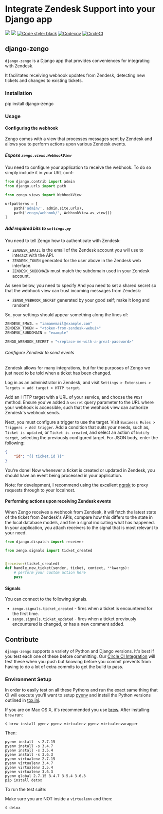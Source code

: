 # Integrate Zendesk Support into your Django app

[![](https://img.shields.io/pypi/v/django-zengo.svg)](https://pypi.python.org/pypi/django-zengo/)
[![](https://img.shields.io/badge/license-MIT-blue.svg)](https://pypi.python.org/pypi/django-zengo/)
[![Code style: black](https://img.shields.io/badge/code%20style-black-000000.svg)](https://github.com/ambv/black)
[![Codecov](https://codecov.io/gh/lukeburden/django-zengo/branch/master/graph/badge.svg)](https://codecov.io/gh/lukeburden/django-zengo)
[![CircleCI](https://circleci.com/gh/lukeburden/django-zengo.svg?style=svg)](https://circleci.com/gh/lukeburden/django-zengo)


## django-zengo

`django-zengo` is a Django app that provides conveniences for integrating with Zendesk.

It facilitates receiving webhook updates from Zendesk, detecting new tickets and changes to existing tickets.

### Installation ####

pip install django-zengo


### Usage ###

#### Configuring the webhook ####

Zengo comes with a view that processes messages sent by Zendesk and allows you to perform actions upon various Zendesk events.

##### Expose `zengo.views.WebhookView` #####

You need to configure your application to receive the webhook. To do so simply include it in your URL conf:

```python
from django.contrib import admin
from django.urls import path

from zengo.views import WebhookView

urlpatterns = [
    path('admin/', admin.site.urls),
    path('zengo/webhook/', WebhookView.as_view())
]
```


##### Add required bits to `settings.py` #####

You need to tell Zengo how to authenticate with Zendesk:

- `ZENDESK_EMAIL` is the email of the Zendesk account you will use to interact with the API.
- `ZENDESK_TOKEN` generated for the user above in the Zendesk web interface.
- `ZENDESK_SUBDOMAIN` must match the subdomain used in your Zendesk account.

As seen below, you need to specify
And you need to set a shared secret so that the webhook view can trust incoming messages from Zendesk:

- `ZENGO_WEBHOOK_SECRET` generated by your good self; make it long and random!

So, your settings should appear something along the lines of:

```python
ZENDESK_EMAIL = "iamanemail@example.com"
ZENDESK_TOKEN = "<token-from-zendesk-webui>"
ZENDESK_SUBDOMAIN = "example"

ZENGO_WEBHOOK_SECRET = "<replace-me-with-a-great-password>"
```

###### Configure Zendesk to send events ######

Zendesk allows for many integrations, but for the purposes of Zengo we just need to be told when a ticket has been changed.

Log in as an administrator in Zendesk, and visit `Settings > Extensions > Targets > add target > HTTP target`.

Add an HTTP target with a URL of your service, and choose the `POST` method. Ensure you've added a `secret` query parameter to the URL where your webhook is accessible, such that the webhook view can authorize Zendesk's webhook sends.

Next, you must configure a trigger to use the target. Visit `Business Rules > Triggers > Add trigger`. Add a condition that suits your needs, such as, `Ticket is updated`, or `Ticket is created`, and select an action of `Notify target`, selecting the previously configured target. For JSON body, enter the following: 

```json
{
    "id": "{{ ticket.id }}"
}
```

You're done! Now whenever a ticket is created or updated in Zendesk, you should have an event being processed in your application.

Note: for development, I recommend using the excellent [ngrok](https://ngrok.com/) to proxy requests through to your localhost.

#### Performing actions upon receiving Zendesk events ####

When Zengo receives a webhook from Zendesk, it will fetch the latest state of the ticket from Zendesk's APIs, compare how this differs to the state in the local database models, and fire a signal indicating what has happened. In your application, you attach receivers to the signal that is most relevant to your need.

```python
from django.dispatch import receiver

from zengo.signals import ticket_created


@receiver(ticket_created)
def handle_new_ticket(sender, ticket, context, **kwargs):
    # perform your custom action here
    pass
```

#### Signals ####

You can connect to the following signals.

- `zengo.signals.ticket_created` - fires when a ticket is encountered for the first time.
- `zengo.signals.ticket_updated` - fires when a ticket previously encountered is changed, or has a new comment added.


## Contribute

`django-zengo` supports a variety of Python and Django versions. It's best if you test each one of these before committing. Our [Circle CI Integration](https://circleci.com) will test these when you push but knowing before you commit prevents from having to do a lot of extra commits to get the build to pass.

### Environment Setup

In order to easily test on all these Pythons and run the exact same thing that CI will execute you'll want to setup [pyenv](https://github.com/yyuu/pyenv) and install the Python versions outlined in [tox.ini](https://github.com/lukeburden/django-zengo/blob/master/tox.ini).

If you are on Mac OS X, it's recommended you use [brew](http://brew.sh/). After installing `brew` run:

```
$ brew install pyenv pyenv-virtualenv pyenv-virtualenvwrapper
```

Then:

```
pyenv install -s 2.7.15
pyenv install -s 3.4.7
pyenv install -s 3.5.4
pyenv install -s 3.6.3
pyenv virtualenv 2.7.15
pyenv virtualenv 3.4.7
pyenv virtualenv 3.5.4
pyenv virtualenv 3.6.3
pyenv global 2.7.15 3.4.7 3.5.4 3.6.3
pip install detox
```

To run the test suite:

Make sure you are NOT inside a `virtualenv` and then:

```
$ detox
```
